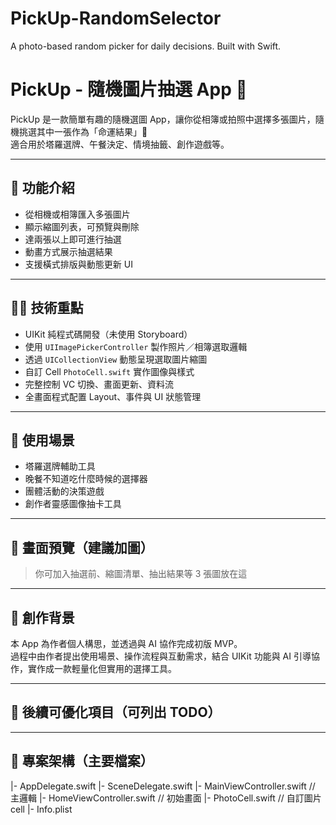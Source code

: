 # PickUp-RandomSelector
A photo-based random picker for daily decisions. Built with Swift.

# PickUp - 隨機圖片抽選 App 🎴

PickUp 是一款簡單有趣的隨機選圖 App，讓你從相簿或拍照中選擇多張圖片，隨機挑選其中一張作為「命運結果」🎯  
適合用於塔羅選牌、午餐決定、情境抽籤、創作遊戲等。

---

## 📱 功能介紹

- 從相機或相簿匯入多張圖片
- 顯示縮圖列表，可預覽與刪除
- 達兩張以上即可進行抽選
- 動畫方式展示抽選結果
- 支援橫式排版與動態更新 UI

---

## 🧑‍💻 技術重點

- UIKit 純程式碼開發（未使用 Storyboard）
- 使用 `UIImagePickerController` 製作照片／相簿選取邏輯
- 透過 `UICollectionView` 動態呈現選取圖片縮圖
- 自訂 Cell `PhotoCell.swift` 實作圖像與樣式
- 完整控制 VC 切換、畫面更新、資料流
- 全畫面程式配置 Layout、事件與 UI 狀態管理

---

## 🎯 使用場景

- 塔羅選牌輔助工具
- 晚餐不知道吃什麼時候的選擇器
- 團體活動的決策遊戲
- 創作者靈感圖像抽卡工具

---

## 📸 畫面預覽（建議加圖）

> 你可加入抽選前、縮圖清單、抽出結果等 3 張圖放在這

---

## 🤖 創作背景

本 App 為作者個人構思，並透過與 AI 協作完成初版 MVP。  
過程中由作者提出使用場景、操作流程與互動需求，結合 UIKit 功能與 AI 引導協作，實作成一款輕量化但實用的選擇工具。

---

## 📌 後續可優化項目（可列出 TODO）


---

## 📂 專案架構（主要檔案）
|- AppDelegate.swift
|- SceneDelegate.swift
|- MainViewController.swift  // 主邏輯
|- HomeViewController.swift // 初始畫面
|- PhotoCell.swift          // 自訂圖片 cell
|- Info.plist
